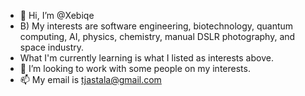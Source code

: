 - 👋 Hi, I’m @Xebiqe
- B) My interests are software engineering, biotechnology, quantum computing, AI, physics, chemistry, manual DSLR photography, and space industry.
- What I'm currently learning is what I listed as interests above.
- 💞️ I’m looking to work with some people on my interests.
- 📫 My email is tjastala@gmail.com
